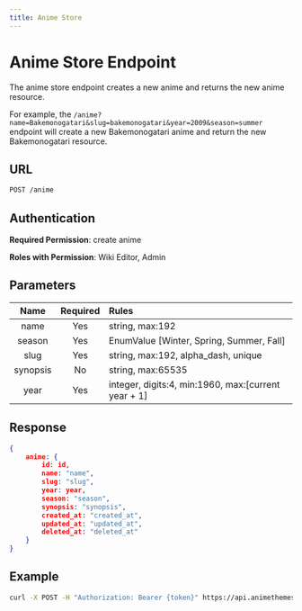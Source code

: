 ```yaml
---
title: Anime Store
---
```


# Anime Store Endpoint

The anime store endpoint creates a new anime and returns the new anime resource.

For example, the `/anime?name=Bakemonogatari&slug=bakemonogatari&year=2009&season=summer` endpoint will create a new Bakemonogatari anime and return the new Bakemonogatari resource.

## URL

```sh
POST /anime
```

## Authentication

**Required Permission**: create anime

**Roles with Permission**: Wiki Editor, Admin

## Parameters

| Name     | Required | Rules                                                  |
| :------: | :------: | :----------------------------------------------------- |
| name     | Yes      | string, max:192                                        |
| season   | Yes      | EnumValue [Winter, Spring, Summer, Fall]               |
| slug     | Yes      | string, max:192, alpha_dash, unique                    |
| synopsis | No       | string, max:65535                                      |
| year     | Yes      | integer, digits:4, min:1960, max:[current year + 1]    |

## Response

```json
{
    anime: {
        id: id,
        name: "name",
        slug: "slug",
        year: year,
        season: "season",
        synopsis: "synopsis",
        created_at: "created_at",
        updated_at: "updated_at",
        deleted_at: "deleted_at"
    }
}
```

## Example

```bash
curl -X POST -H "Authorization: Bearer {token}" https://api.animethemes.moe/anime/
```